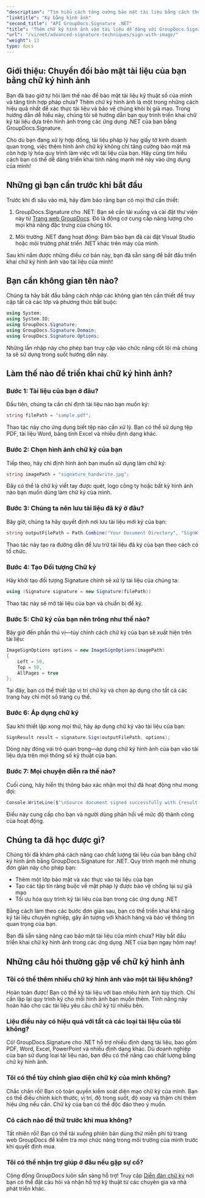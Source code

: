 ```yaml
---
"description": "Tìm hiểu cách tăng cường bảo mật tài liệu bằng cách thêm chữ ký hình ảnh vào các ứng dụng .NET với GroupDocs.Signature. Tích hợp đơn giản cho các tài liệu chống giả mạo, có tính ràng buộc pháp lý."
"linktitle": "Ký bằng hình ảnh"
"second_title": "API GroupDocs.Signature .NET"
"title": "Thêm chữ ký hình ảnh vào tài liệu dễ dàng với GroupDocs.Signature"
"url": "/vi/net/advanced-signature-techniques/sign-with-image/"
"weight": 13
type: docs
---
```

## Giới thiệu: Chuyển đổi bảo mật tài liệu của bạn bằng chữ ký hình ảnh

Bạn đã bao giờ tự hỏi làm thế nào để bảo mật tài liệu kỹ thuật số của mình và tăng tính hợp pháp chưa? Thêm chữ ký hình ảnh là một trong những cách hiệu quả nhất để xác thực tài liệu và bảo vệ chúng khỏi bị giả mạo. Trong hướng dẫn dễ hiểu này, chúng tôi sẽ hướng dẫn bạn quy trình triển khai chữ ký tài liệu dựa trên hình ảnh trong các ứng dụng .NET của bạn bằng GroupDocs.Signature.

Cho dù bạn đang xử lý hợp đồng, tài liệu pháp lý hay giấy tờ kinh doanh quan trọng, việc thêm hình ảnh chữ ký không chỉ tăng cường bảo mật mà còn hợp lý hóa quy trình làm việc với tài liệu của bạn. Hãy cùng tìm hiểu cách bạn có thể dễ dàng triển khai tính năng mạnh mẽ này vào ứng dụng của mình!

## Những gì bạn cần trước khi bắt đầu

Trước khi đi sâu vào mã, hãy đảm bảo rằng bạn có mọi thứ cần thiết:

1. GroupDocs.Signature cho .NET: Bạn sẽ cần tải xuống và cài đặt thư viện này từ [Trang web GroupDocs](https://releases.groupdocs.com/signature/net/). Đó là động cơ cung cấp năng lượng cho mọi khả năng đặc trưng của chúng tôi.

2. Môi trường .NET đang hoạt động: Đảm bảo bạn đã cài đặt Visual Studio hoặc môi trường phát triển .NET khác trên máy của mình.

Sau khi nắm được những điều cơ bản này, bạn đã sẵn sàng để bắt đầu triển khai chữ ký hình ảnh vào tài liệu của mình!

## Bạn cần không gian tên nào?

Chúng ta hãy bắt đầu bằng cách nhập các không gian tên cần thiết để truy cập tất cả các lớp và phương thức bắt buộc:

```csharp
using System;
using System.IO;
using GroupDocs.Signature;
using GroupDocs.Signature.Domain;
using GroupDocs.Signature.Options;
```

Những lần nhập này cho phép bạn truy cập vào chức năng cốt lõi mà chúng ta sẽ sử dụng trong suốt hướng dẫn này.

## Làm thế nào để triển khai chữ ký hình ảnh?

### Bước 1: Tài liệu của bạn ở đâu?

Đầu tiên, chúng ta cần chỉ định tài liệu nào bạn muốn ký:

```csharp
string filePath = "sample.pdf";
```

Thao tác này cho ứng dụng biết tệp nào cần xử lý. Bạn có thể sử dụng tệp PDF, tài liệu Word, bảng tính Excel và nhiều định dạng khác.

### Bước 2: Chọn hình ảnh chữ ký của bạn

Tiếp theo, hãy chỉ định hình ảnh bạn muốn sử dụng làm chữ ký:

```csharp
string imagePath = "signature_handwrite.jpg";
```

Đây có thể là chữ ký viết tay được quét, logo công ty hoặc bất kỳ hình ảnh nào bạn muốn dùng làm chữ ký của mình.

### Bước 3: Chúng ta nên lưu tài liệu đã ký ở đâu?

Bây giờ, chúng ta hãy quyết định nơi lưu tài liệu mới ký của bạn:

```csharp
string outputFilePath = Path.Combine("Your Document Directory", "SignWithImage", fileName);
```

Thao tác này tạo ra đường dẫn để lưu trữ tài liệu đã ký của bạn theo cách có tổ chức.

### Bước 4: Tạo Đối tượng Chữ ký

Hãy khởi tạo đối tượng Signature chính sẽ xử lý tài liệu của chúng ta:

```csharp
using (Signature signature = new Signature(filePath))
```

Thao tác này sẽ mở tài liệu của bạn và chuẩn bị để ký.

### Bước 5: Chữ ký của bạn nên trông như thế nào?

Bây giờ đến phần thú vị—tùy chỉnh cách chữ ký của bạn sẽ xuất hiện trên tài liệu:

```csharp
ImageSignOptions options = new ImageSignOptions(imagePath)
{
    Left = 50,
    Top = 50,
    AllPages = true
};
```

Tại đây, bạn có thể thiết lập vị trí chữ ký và chọn áp dụng cho tất cả các trang hay chỉ một số trang cụ thể.

### Bước 6: Áp dụng chữ ký

Sau khi thiết lập xong mọi thứ, hãy áp dụng chữ ký vào tài liệu của bạn:

```csharp
SignResult result = signature.Sign(outputFilePath, options);
```

Dòng này đóng vai trò quan trọng—áp dụng chữ ký hình ảnh của bạn vào tài liệu dựa trên mọi thông số kỹ thuật của bạn.

### Bước 7: Mọi chuyện diễn ra thế nào?

Cuối cùng, hãy hiển thị thông báo xác nhận mọi thứ đã hoạt động như mong đợi:

```csharp
Console.WriteLine($"\nSource document signed successfully with {result.Succeeded.Count} signature(s).\nFile saved at {outputFilePath}.");
```

Điều này cung cấp cho bạn và người dùng phản hồi về mức độ thành công của hoạt động.

## Chúng ta đã học được gì?

Chúng tôi đã khám phá cách nâng cao chất lượng tài liệu của bạn bằng chữ ký hình ảnh bằng GroupDocs.Signature for .NET. Quy trình mạnh mẽ nhưng đơn giản này cho phép bạn:

- Thêm một lớp bảo mật và xác thực vào tài liệu của bạn
- Tạo các tập tin ràng buộc về mặt pháp lý được bảo vệ chống lại sự giả mạo
- Tối ưu hóa quy trình ký tài liệu của bạn trong các ứng dụng .NET

Bằng cách làm theo các bước đơn giản sau, bạn có thể triển khai khả năng ký tài liệu chuyên nghiệp, gây ấn tượng với khách hàng và bảo vệ thông tin quan trọng của bạn.

Bạn đã sẵn sàng nâng cao bảo mật tài liệu của mình chưa? Hãy bắt đầu triển khai chữ ký hình ảnh trong các ứng dụng .NET của bạn ngay hôm nay!

## Những câu hỏi thường gặp về chữ ký hình ảnh

### Tôi có thể thêm nhiều chữ ký hình ảnh vào một tài liệu không?

Hoàn toàn được! Bạn có thể ký tài liệu với bao nhiêu hình ảnh tùy thích. Chỉ cần lặp lại quy trình ký cho mỗi hình ảnh bạn muốn thêm. Tính năng này hoàn hảo cho các tài liệu yêu cầu chữ ký từ nhiều bên.

### Liệu điều này có hiệu quả với tất cả các loại tài liệu của tôi không?

Có! GroupDocs.Signature cho .NET hỗ trợ nhiều định dạng tài liệu, bao gồm PDF, Word, Excel, PowerPoint và nhiều định dạng khác. Dù doanh nghiệp của bạn sử dụng loại tài liệu nào, bạn đều có thể nâng cao chất lượng bằng chữ ký hình ảnh.

### Tôi có thể tùy chỉnh giao diện chữ ký của mình không?

Chắc chắn rồi! Bạn có toàn quyền kiểm soát diện mạo chữ ký của mình. Bạn có thể điều chỉnh kích thước, vị trí, độ trong suốt, độ xoay và thậm chí thêm hiệu ứng nếu cần. Chữ ký của bạn có thể độc đáo theo ý muốn.

### Có cách nào để thử trước khi mua không?

Tất nhiên rồi! Bạn có thể tải xuống phiên bản dùng thử miễn phí từ trang web GroupDocs để kiểm tra mọi chức năng trong môi trường của mình trước khi quyết định mua.

### Tôi có thể nhận trợ giúp ở đâu nếu gặp sự cố?

Cộng đồng GroupDocs luôn sẵn sàng hỗ trợ! Truy cập [Diễn đàn chữ ký](https://forum.groupdocs.com/c/signature/13) nơi bạn có thể đặt câu hỏi và nhận hỗ trợ kỹ thuật từ các chuyên gia và nhà phát triển khác.